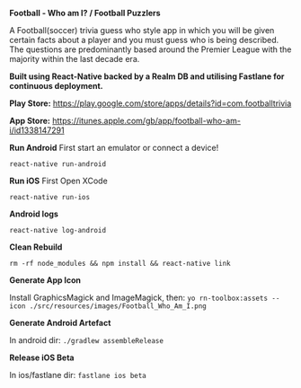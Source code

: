 **Football - Who am I? / Football Puzzlers**


A Football(soccer) trivia guess who style app in which you will be given certain facts about a player and you must guess who is being described.
The questions are predominantly based around the Premier League with the majority within the last decade era.

**Built using React-Native backed by a Realm DB and utilising Fastlane for continuous deployment.**

**Play Store:** https://play.google.com/store/apps/details?id=com.footballtrivia

**App Store:**
https://itunes.apple.com/gb/app/football-who-am-i/id1338147291

**Run Android**
First start an emulator or connect a device!

`react-native run-android`

**Run iOS**
First Open XCode

`react-native run-ios`

**Android logs**

`react-native log-android`

**Clean Rebuild**

`rm -rf node_modules && npm install && react-native link`

**Generate App Icon**

Install GraphicsMagick and ImageMagick, then:
`yo rn-toolbox:assets --icon ./src/resources/images/Football_Who_Am_I.png`

**Generate Android Artefact**

In android dir:
`./gradlew assembleRelease`

**Release iOS Beta**

In ios/fastlane dir:
`fastlane ios beta`